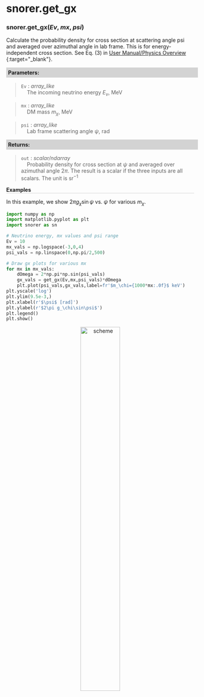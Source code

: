 <script>
window.MathJax = {
  tex: {
    tags: "ams"  // Auto-numbering, AMS based
  }
};
</script>



# snorer.get_gx


###  snorer.get_gx(*Ev*, *mx*, *psi*)

Calculate the probability density for cross section at scattering
angle psi and averaged over azimuthal angle in lab frame. This is
for energy-independent cross section.
See Eq. (3) in [User Manual/Physics Overview <i class="fa-regular fa-bookmark"></i>](../../manual/overview.md#particle-kinematics){:target="_blank"}.

**<div style="background-color: lightgrey; padding: 5px; width: 100%;">Parameters:</div>**

> `Ev` : *array_like* <br>&nbsp;&nbsp;&nbsp;&nbsp;The incoming neutrino energy $E_\nu$, MeV

> `mx` : *array_like* <br>&nbsp;&nbsp;&nbsp;&nbsp;DM mass $m_\chi$, MeV

> `psi` : *array_like* <br>&nbsp;&nbsp;&nbsp;&nbsp;Lab frame scattering angle $\psi$, rad


**<div style="background-color: lightgrey; padding: 5px; width: 100%;">Returns:</div>**

> `out` : *scalar/ndarray* <br>&nbsp;&nbsp;&nbsp;&nbsp;Probability density for cross section at $\psi$ and averaged over azimuthal angle $2\pi$. The result is a scalar if the three inputs are all scalars. The unit is sr<sup>−1</sup>

**<div style="border-bottom: 1px solid lightgray; width: 100%;">Examples</div>**

In this example, we show $2\pi g_\chi\sin\psi$ vs. $\psi$ for various $m_\chi$.

```python
import numpy as np
import matplotlib.pyplot as plt
import snorer as sn

# Neutrino energy, mx values and psi range
Ev = 10
mx_vals = np.logspace(-3,0,4)
psi_vals = np.linspace(0,np.pi/2,500)

# Draw gx plots for various mx
for mx in mx_vals:
    dOmega = 2*np.pi*np.sin(psi_vals)
    gx_vals = get_gx(Ev,mx,psi_vals)*dOmega
    plt.plot(psi_vals,gx_vals,label=fr'$m_\chi={1000*mx:.0f}$ keV')
plt.yscale('log')
plt.ylim(9.5e-3,)
plt.xlabel(r'$\psi$ [rad]')
plt.ylabel(r'$2\pi g_\chi\sin\psi$')
plt.legend()
plt.show()
```
<figure id="gx">
<center><img src="../../../figs/gx.svg" alt="scheme" style="width: 50%;">
</figure>


